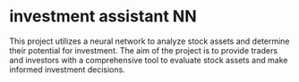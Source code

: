 # investment assistant NN
This project utilizes a neural network to analyze stock assets and determine their potential for investment. The aim of the project is to provide traders and investors with a comprehensive tool to evaluate stock assets and make informed investment decisions.